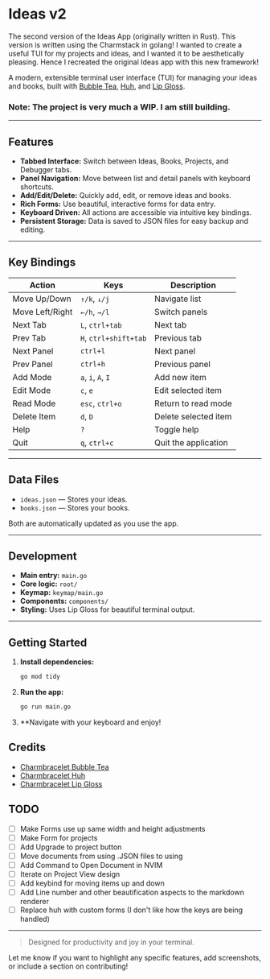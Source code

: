 # Ideas v2
The second version of the Ideas App (originally written in Rust).
This version is written using the Charmstack in golang! I wanted to create a useful TUI for my projects and ideas, and I wanted it to be aesthetically pleasing. Hence I recreated the original Ideas app with this new framework!

A modern, extensible terminal user interface (TUI) for managing your ideas and books, built with [Bubble Tea](https://github.com/charmbracelet/bubbletea), [Huh](https://github.com/charmbracelet/huh), and [Lip Gloss](https://github.com/charmbracelet/lipgloss).

### Note: The project is very much a WIP. I am still building.

---

## Features

- **Tabbed Interface:** Switch between Ideas, Books, Projects, and Debugger tabs.
- **Panel Navigation:** Move between list and detail panels with keyboard shortcuts.
- **Add/Edit/Delete:** Quickly add, edit, or remove ideas and books.
- **Rich Forms:** Use beautiful, interactive forms for data entry.
- **Keyboard Driven:** All actions are accessible via intuitive key bindings.
- **Persistent Storage:** Data is saved to JSON files for easy backup and editing.

---

## Key Bindings

| Action         | Keys                        | Description                |
| -------------- | -------------------------- | -------------------------- |
| Move Up/Down   | `↑/k`, `↓/j`               | Navigate list              |
| Move Left/Right| `←/h`, `→/l`               | Switch panels              |
| Next Tab       | `L`, `ctrl+tab`            | Next tab                   |
| Prev Tab       | `H`, `ctrl+shift+tab`      | Previous tab               |
| Next Panel     | `ctrl+l`                   | Next panel                 |
| Prev Panel     | `ctrl+h`                   | Previous panel             |
| Add Mode       | `a`, `i`, `A`, `I`         | Add new item               |
| Edit Mode      | `c`, `e`                   | Edit selected item         |
| Read Mode      | `esc`, `ctrl+o`            | Return to read mode        |
| Delete Item    | `d`, `D`                   | Delete selected item       |
| Help           | `?`                        | Toggle help                |
| Quit           | `q`, `ctrl+c`              | Quit the application       |

---

## Data Files

- `ideas.json` — Stores your ideas.
- `books.json` — Stores your books.

Both are automatically updated as you use the app.

---

## Development

- **Main entry:** `main.go`
- **Core logic:** `root/`
- **Keymap:** `keymap/main.go`
- **Components:** `components/`
- **Styling:** Uses Lip Gloss for beautiful terminal output.

---

## Getting Started

1. **Install dependencies:**
   ```sh
   go mod tidy

2. **Run the app:**
   ```sh
   go run main.go
   ```
3. **Navigate with your keyboard and enjoy!

## Credits

- [Charmbracelet Bubble Tea](https://github.com/charmbracelet/bubbletea)
- [Charmbracelet Huh](https://github.com/charmbracelet/huh)
- [Charmbracelet Lip Gloss](https://github.com/charmbracelet/lipgloss)

## TODO
- [ ] Make Forms use up same width and height adjustments
- [ ] Make Form for projects
- [ ] Add Upgrade to project button
- [ ] Move documents from using .JSON files to using
- [ ] Add Command to Open Document in NVIM
- [ ] Iterate on Project View design
- [ ] Add keybind for moving items up and down
- [ ] Add Line number and other beautification aspects to the markdown renderer
- [ ] Replace huh with custom forms (I don't like how the keys are being handled)

---

> Designed for productivity and joy in your terminal.

Let me know if you want to highlight any specific features, add screenshots, or include a section on contributing!
